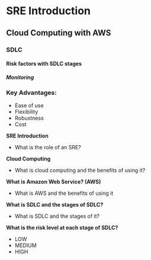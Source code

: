 # SRE Introduction
## Cloud Computing with AWS
### SDLC
#### Risk factors with SDLC stages
##### Monitoring

### Key Advantages:
- Ease of use
- Flexibility
- Robustness
- Cost

**SRE Introduction**
- What is the role of an SRE?



**Cloud Computing**
- What is cloud computing and the benefits of using it?


**What is Amazon Web Service? (AWS)**
- What is AWS and the benefits of using it


**What is SDLC and the stages of SDLC?**
- What is SDLC and the stages of it?


**What is the risk level at each stage of SDLC?**
- LOW
- MEDIUM
- HIGH



